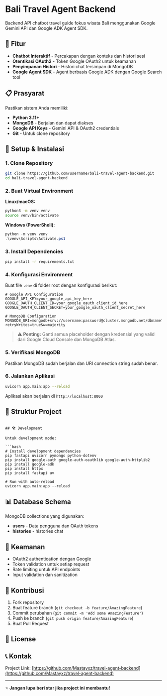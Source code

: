 # Bali Travel Agent Backend

Backend API chatbot travel guide fokus wisata Bali menggunakan Google Gemini API dan Google ADK Agent SDK.

## 🌟 Fitur

- **Chatbot Interaktif** - Percakapan dengan konteks dan histori sesi
- **Otentikasi OAuth2** - Token Google OAuth2 untuk keamanan
- **Penyimpanan Histori** - Histori chat tersimpan di MongoDB
- **Google Agent SDK** - Agent berbasis Google ADK dengan Google Search tool

## 📋 Prasyarat

Pastikan sistem Anda memiliki:

- **Python 3.11+**
- **MongoDB** - Berjalan dan dapat diakses
- **Google API Keys** - Gemini API & OAuth2 credentials
- **Git** - Untuk clone repository

## 🚀 Setup & Instalasi

### 1. Clone Repository

```bash
git clone https://github.com/username/bali-travel-agent-backend.git
cd bali-travel-agent-backend
```

### 2. Buat Virtual Environment

**Linux/macOS:**
```bash
python3 -m venv venv
source venv/bin/activate
```

**Windows (PowerShell):**
```powershell
python -m venv venv
.\venv\Scripts\Activate.ps1
```

### 3. Install Dependencies

```bash
pip install -r requirements.txt
```

### 4. Konfigurasi Environment

Buat file `.env` di folder root dengan konfigurasi berikut:

```env
# Google API Configuration
GOOGLE_API_KEY=your_google_api_key_here
GOOGLE_OAUTH_CLIENT_ID=your_google_oauth_client_id_here
GOOGLE_OAUTH_CLIENT_SECRET=your_google_oauth_client_secret_here

# MongoDB Configuration
MONGODB_URI=mongodb+srv://username:password@cluster.mongodb.net/dbname?retryWrites=true&w=majority
```

> ⚠️ **Penting:** Ganti semua placeholder dengan kredensial yang valid dari Google Cloud Console dan MongoDB Atlas.

### 5. Verifikasi MongoDB

Pastikan MongoDB sudah berjalan dan URI connection string sudah benar.

### 6. Jalankan Aplikasi

```bash
uvicorn app.main:app --reload
```

Aplikasi akan berjalan di `http://localhost:8000`

## 📁 Struktur Project


```

## 🛠️ Development

Untuk development mode:

```bash
# Install development dependencies
pip fastapi uvicorn pymongo python-dotenv  
pip install google-auth google-auth-oauthlib google-auth-httplib2  
pip install google-adk                            
pip install httpx                                      
pip install fastapi uv

# Run with auto-reload
uvicorn app.main:app --reload 
```

## 📊 Database Schema

MongoDB collections yang digunakan:

- **users** - Data pengguna dan OAuth tokens
- **histories** - histories chat

## 🔐 Keamanan

- OAuth2 authentication dengan Google
- Token validation untuk setiap request
- Rate limiting untuk API endpoints
- Input validation dan sanitization

## 🤝 Kontribusi

1. Fork repository
2. Buat feature branch (`git checkout -b feature/AmazingFeature`)
3. Commit perubahan (`git commit -m 'Add some AmazingFeature'`)
4. Push ke branch (`git push origin feature/AmazingFeature`)
5. Buat Pull Request

## 📝 License



## 📞 Kontak

Project Link: [https://github.com/Mastayxz/travel-agent-backend](https://github.com/Mastayxz/travel-agent-backend)

---

⭐ **Jangan lupa beri star jika project ini membantu!**
